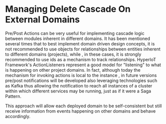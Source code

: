 # Managing Delete Cascade On External Domains [](id=managing-delete-cascade-on-external-domains)

Pre/Post Actions can be very useful for implementing cascade logic between modules inherent in different domains.
It has been mentioned several times that to best implement domain driven design concepts, it is not recommended to use objects for relationships between entities inherent to different domains (projects), while , in these cases, it is strongly recommended to use ids as a mechanism to track relationships.
HyperIoT Framework's ActionListeners represent a good model for "listening" to what is happening on other project domains. 
In fact, although today the mechanism for invoking actions is local to the instance , in future versions pre/post notifications will be developed also leveraging technologies such as Kafka thus allowing the notification to reach all instances of a cluster within which different services may be running, just as if it were a Saga Pattern.

This approach will allow each deployed domain to be self-consistent but still receive information from events happening on other domains and behave accordingly.

